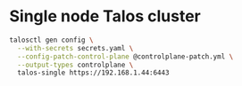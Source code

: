 # Single node Talos cluster

```bash
talosctl gen config \
  --with-secrets secrets.yaml \
  --config-patch-control-plane @controlplane-patch.yml \
  --output-types controlplane \
  talos-single https://192.168.1.44:6443

```

